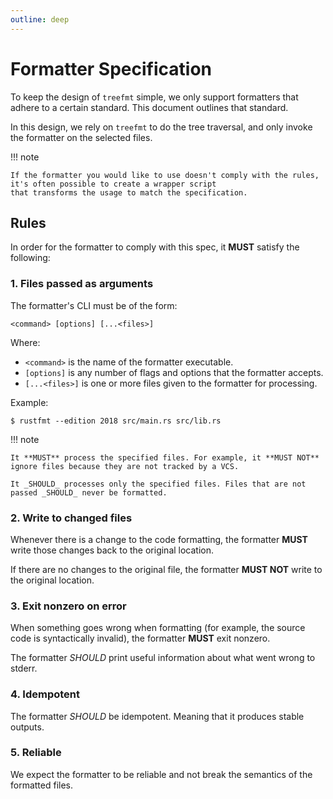 ```yaml
---
outline: deep
---
```


# Formatter Specification

To keep the design of `treefmt` simple, we only support formatters that adhere to a certain standard.
This document outlines that standard.

In this design, we rely on `treefmt` to do the tree traversal, and only invoke
the formatter on the selected files.

!!! note

    If the formatter you would like to use doesn't comply with the rules, it's often possible to create a wrapper script
    that transforms the usage to match the specification.

## Rules

In order for the formatter to comply with this spec, it **MUST** satisfy the following:

### 1. Files passed as arguments

The formatter's CLI must be of the form:

```
<command> [options] [...<files>]
```

Where:

- `<command>` is the name of the formatter executable.
- `[options]` is any number of flags and options that the formatter accepts.
- `[...<files>]` is one or more files given to the formatter for processing.

Example:

```
$ rustfmt --edition 2018 src/main.rs src/lib.rs
```

!!! note

    It **MUST** process the specified files. For example, it **MUST NOT** ignore files because they are not tracked by a VCS.

    It _SHOULD_ processes only the specified files. Files that are not passed _SHOULD_ never be formatted.

### 2. Write to changed files

Whenever there is a change to the code formatting, the formatter **MUST** write those changes back to the
original location.

If there are no changes to the original file, the formatter **MUST NOT** write to the original location.

### 3. Exit nonzero on error

When something goes wrong when formatting (for example, the source code is
syntactically invalid), the formatter **MUST** exit nonzero.

The formatter _SHOULD_ print useful information about what went wrong to
stderr.

### 4. Idempotent

The formatter _SHOULD_ be idempotent. Meaning that it produces stable
outputs.

### 5. Reliable

We expect the formatter to be reliable and not break the semantics of the formatted files.
